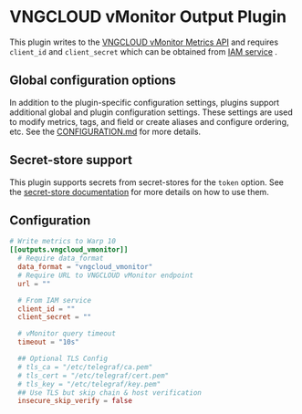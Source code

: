 # VNGCLOUD vMonitor Output Plugin

This plugin writes to the [VNGCLOUD vMonitor Metrics API][metrics] and requires
`client_id` and `client_secret` which can be obtained from [IAM service][iam] .

[metrics]: https://hcm-3.console.vngcloud.vn/vmonitor/metric/info
[iam]: https://hcm-3.console.vngcloud.vn/iam/

## Global configuration options <!-- @/docs/includes/plugin_config.md -->

In addition to the plugin-specific configuration settings, plugins support
additional global and plugin configuration settings. These settings are used to
modify metrics, tags, and field or create aliases and configure ordering, etc.
See the [CONFIGURATION.md][CONFIGURATION.md] for more details.

[CONFIGURATION.md]: ../../../docs/CONFIGURATION.md#plugins

## Secret-store support

This plugin supports secrets from secret-stores for the `token` option.
See the [secret-store documentation][SECRETSTORE] for more details on how
to use them.

[SECRETSTORE]: ../../../docs/CONFIGURATION.md#secret-store-secrets

## Configuration

```toml @sample.conf
# Write metrics to Warp 10
[[outputs.vngcloud_vmonitor]]
  # Require data_format
  data_format = "vngcloud_vmonitor"
  # Require URL to VNGCLOUD vMonitor endpoint
  url = ""

  # From IAM service
  client_id = ""
  client_secret = ""

  # vMonitor query timeout
  timeout = "10s"

  ## Optional TLS Config
  # tls_ca = "/etc/telegraf/ca.pem"
  # tls_cert = "/etc/telegraf/cert.pem"
  # tls_key = "/etc/telegraf/key.pem"
  ## Use TLS but skip chain & host verification
  insecure_skip_verify = false
```
